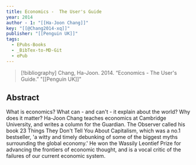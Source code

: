 ```yaml
---
title: Economics -  The User's Guide
year: 2014
author - 1: "[[Ha-Joon Chang]]"
key: "[[@Chang2014-xq]]"
publisher: "[[Penguin UK]]"
tags:
  - EPubs-Books
  - _BibTex-to-MD-Git
  - ePub
---
```


> [!bibliography]
> Chang, Ha-Joon. 2014. “Economics -  The User's Guide.” "[[Penguin UK]]"

## Abstract
What is economics? What can - and can't - it explain about the world? Why does it matter? Ha-Joon Chang teaches economics at Cambridge University, and writes a column for the Guardian. The Observer called his book 23 Things They Don't Tell You About Capitalism, which was a no.1 bestseller, 'a witty and timely debunking of some of the biggest myths surrounding the global economy.' He won the Wassily Leontief Prize for advancing the frontiers of economic thought, and is a vocal critic of the failures of our current economic system.